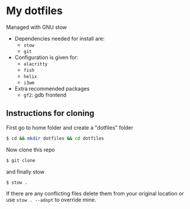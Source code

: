 # My dotfiles

Managed with GNU stow
- Dependencies needed for install are:
  * `stow`
  * `git`
- Configuration is given for:
  * `alacritty`
  * `fish`
  * `helix`
  * `i3wm`
- Extra recommended packages
  * `gf2`: gdb frontend

## Instructions for cloning
First go to home folder and create a "dotfiles" folder

```bash
$ cd && mkdir dotfiles && cd dotfiles
```
Now clone this repo

```bash
$ git clone
```

and finally stow
```bash
$ stow .
```
If there are any conflicting files delete them from your original location
or use `stow . --adopt` to override mine.


